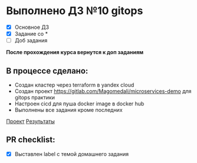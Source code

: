 # Выполнено ДЗ №10 gitops

- [x] Основное ДЗ
- [x] Задание со *
- [ ] Доб задания

**После прохождения курса вернутся к доп заданиям**

## В процессе сделано:
- Создан кластер через terraform в yandex cloud
- Создан проект https://gitlab.com/Magomedali/microservices-demo для gitops практики
- Настроен cicd для пуша docker image в docker hub
- Выполнены все задания кроме последних

[Проект](https://gitlab.com/Magomedali/microservices-demo)
[Результаты](https://gitlab.com/Magomedali/microservices-demo/-/blob/dev/docs.md)

## PR checklist:
- [x] Выставлен label с темой домашнего задания